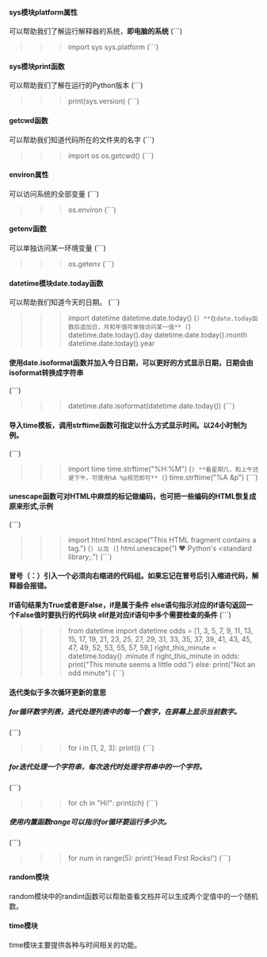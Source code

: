 #### sys模块platform属性
可以帮助我们了解运行解释器的系统，**即电脑的系统**
(```)
>>> import sys
>>> sys.platform
(```)
#### sys模块print函数
可以帮助我们了解在运行的Python版本
(```)
>>> print(sys.version)
(```)
#### getcwd函数
可以帮助我们知道代码所在的文件夹的名字
(```)
>>> import os
>>> os.getcwd()
(```)
#### environ属性
可以访问系统的全部变量
(```)
>>> os.environ
(```)
#### getenv函数
可以单独访问某一环境变量
(```)
>>> os.getenv
(```)
#### datetime模块date.today函数
可以帮助我们知道今天的日期。
(```)
>>> import datetime
>>> datetime.date.today()
(```)
**在date.today函数后追加日，月和年值可单独访问某一值**
(```)
>>> datetime.date.today().day
>>> datetime.date.today().month
>>> datetime.date.today().year
#### 使用date.isoformat函数并加入今日日期，可以更好的方式显示日期，日期会由isoformat转换成字符串
(```)
>>> datetime.date.isoformat(datetime.date.today())
(```)
#### 导入time模板，调用strftime函数可指定以什么方式显示时间。以24小时制为例。
(```)
>>> import time
>>> time.strftime("%H:%M")
(```)
**看星期几，和上午还是下午，可使用%A %p规范即可**
(```)
>>> time.strftime("%A &p")
(```)
#### unescape函数可对HTML中麻烦的标记做编码，也可把一些编码的HTML恢复成原来形式,示例
(```)
>>> import html
>>> html.escape("This HTML fragment contains a <script>script</script> tag.")
(```)
以及
(```)
>>> html.unescape("I &hearts; Python's &lt;standard library;.")
(```)
#### 冒号（：）引入一个必须向右缩进的代码组。如果忘记在冒号后引入缩进代码，解释器会报错。
**If语句结果为True或者是False，if是属于条件**
**else语句指示对应的if语句返回一个False值时要执行的代码块**
**elif是对应if语句中多个需要检查的条件**
(```)
>>> from datetime import datetime
odds = [1, 3, 5, 7, 9, 11, 13, 15, 17, 19, 21, 23, 25, 27, 29, 31, 33, 35, 37, 39, 41, 43, 45, 47, 49, 52, 53, 55, 57, 59,]
right_this_minute = datetime.today() .minute
if right_this_minute in odds:
    print("This minute seems a little odd.")
else:
    print("Not an odd minute")
(```)
#### 迭代类似于多次循环更新的意思
##### for循环数字列表，迭代处理列表中的每一个数字，在屏幕上显示当前数字。
(```)
>>> for i in [1, 2, 3]:
          print(i)
(```)
##### for迭代处理一个字符串，每次迭代时处理字符串中的一个字符。
(```)
>>> for ch in "Hi!":
          print(ch)
(```)
##### 使用内置函数range可以指示for循环要运行多少次。
(```)
>>> for num in range(5):
          print('Head First Rocks!')
(```)
#### random模块
random模块中的randint函数可以帮助查看文档并可以生成两个定值中的一个随机数。
#### time模块
time模块主要提供各种与时间相关的功能。